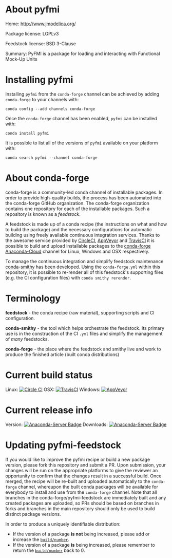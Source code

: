 About pyfmi
===========

Home: http://www.jmodelica.org/

Package license: LGPLv3

Feedstock license: BSD 3-Clause

Summary: PyFMI is a package for loading and interacting with Functional Mock-Up Units



Installing pyfmi
================

Installing `pyfmi` from the `conda-forge` channel can be achieved by adding `conda-forge` to your channels with:

```
conda config --add channels conda-forge
```

Once the `conda-forge` channel has been enabled, `pyfmi` can be installed with:

```
conda install pyfmi
```

It is possible to list all of the versions of `pyfmi` available on your platform with:

```
conda search pyfmi --channel conda-forge
```


About conda-forge
=================

conda-forge is a community-led conda channel of installable packages.
In order to provide high-quality builds, the process has been automated into the
conda-forge GitHub organization. The conda-forge organization contains one repository
for each of the installable packages. Such a repository is known as a *feedstock*.

A feedstock is made up of a conda recipe (the instructions on what and how to build
the package) and the necessary configurations for automatic building using freely
available continuous integration services. Thanks to the awesome service provided by
[CircleCI](https://circleci.com/), [AppVeyor](http://www.appveyor.com/)
and [TravisCI](https://travis-ci.org/) it is possible to build and upload installable
packages to the [conda-forge](https://anaconda.org/conda-forge)
[Anaconda-Cloud](http://docs.anaconda.org/) channel for Linux, Windows and OSX respectively.

To manage the continuous integration and simplify feedstock maintenance
[conda-smithy](http://github.com/conda-forge/conda-smithy) has been developed.
Using the ``conda-forge.yml`` within this repository, it is possible to re-render all of
this feedstock's supporting files (e.g. the CI configuration files) with ``conda smithy rerender``.


Terminology
===========

**feedstock** - the conda recipe (raw material), supporting scripts and CI configuration.

**conda-smithy** - the tool which helps orchestrate the feedstock.
                   Its primary use is in the construction of the CI ``.yml`` files
                   and simplify the management of *many* feedstocks.

**conda-forge** - the place where the feedstock and smithy live and work to
                  produce the finished article (built conda distributions)

Current build status
====================

Linux: [![Circle CI](https://circleci.com/gh/conda-forge/pyfmi-feedstock.svg?style=shield)](https://circleci.com/gh/conda-forge/pyfmi-feedstock)
OSX: [![TravisCI](https://travis-ci.org/conda-forge/pyfmi-feedstock.svg?branch=master)](https://travis-ci.org/conda-forge/pyfmi-feedstock)
Windows: [![AppVeyor](https://ci.appveyor.com/api/projects/status/github/conda-forge/pyfmi-feedstock?svg=True)](https://ci.appveyor.com/project/conda-forge/pyfmi-feedstock/branch/master)

Current release info
====================
Version: [![Anaconda-Server Badge](https://anaconda.org/conda-forge/pyfmi/badges/version.svg)](https://anaconda.org/conda-forge/pyfmi)
Downloads: [![Anaconda-Server Badge](https://anaconda.org/conda-forge/pyfmi/badges/downloads.svg)](https://anaconda.org/conda-forge/pyfmi)


Updating pyfmi-feedstock
========================

If you would like to improve the pyfmi recipe or build a new
package version, please fork this repository and submit a PR. Upon submission,
your changes will be run on the appropriate platforms to give the reviewer an
opportunity to confirm that the changes result in a successful build. Once
merged, the recipe will be re-built and uploaded automatically to the
`conda-forge` channel, whereupon the built conda packages will be available for
everybody to install and use from the `conda-forge` channel.
Note that all branches in the conda-forge/pyfmi-feedstock are
immediately built and any created packages are uploaded, so PRs should be based
on branches in forks and branches in the main repository should only be used to
build distinct package versions.

In order to produce a uniquely identifiable distribution:
 * If the version of a package **is not** being increased, please add or increase
   the [``build/number``](http://conda.pydata.org/docs/building/meta-yaml.html#build-number-and-string).
 * If the version of a package **is** being increased, please remember to return
   the [``build/number``](http://conda.pydata.org/docs/building/meta-yaml.html#build-number-and-string)
   back to 0.
